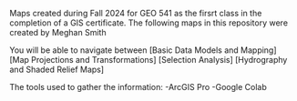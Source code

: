 Maps created during Fall 2024 for GEO 541 as the firsrt class in the completion of a GIS certificate. 
The following maps in this repository were created by Meghan Smith 

You will be able to navigate between 
[Basic Data Models and Mapping]
[Map Projections and Transformations]
[Selection Analysis]
[Hydrography and Shaded Relief Maps]

The tools used to gather the information:
-ArcGIS Pro
-Google Colab 
